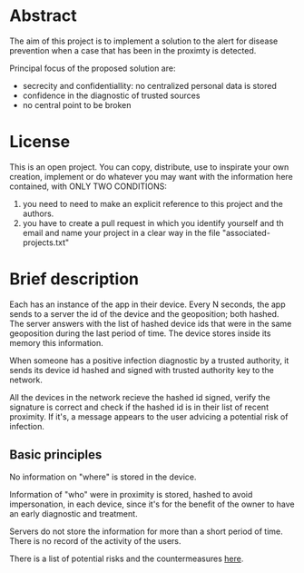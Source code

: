 # Abstract

The aim of this project is to implement a solution to the alert for
disease prevention when a case that has been in the proximty is detected.

Principal focus of the proposed solution are:
   * secrecity and confidentiallity: no centralized personal data is stored
   * confidence in the diagnostic of trusted sources
   * no central point to be broken

# License

This is an open project.
You can copy, distribute, use to inspirate your own creation, implement
or do whatever you may want with the information here contained, with 
ONLY TWO CONDITIONS: 
  1. you need to need to make an explicit reference to this project and the authors.
  2. you have to create a pull request in which you identify yourself and th email and name your project in a clear way in the file "associated-projects.txt"

# Brief description
Each has an instance of the app in their device.
Every N seconds, the app sends to a server the id of the device and the
geoposition; both hashed.
The server answers with the list of hashed device ids that were in the same 
geoposition during the last period of time.
The device stores inside its memory this information.

When someone has a positive infection diagnostic by a trusted authority,
it sends its device id hashed and signed with trusted authority key to the
network.

All the devices in the network recieve the hashed id signed, verify the
signature is correct and check if the hashed id is in their list of
recent proximity. If it's, a message appears to the user advicing a potential
risk of infection.


## Basic principles
No information on "where" is stored in the device.

Information of "who" were in proximity is stored, hashed to avoid impersonation,
in each device, since it's for the benefit of the owner to have an early
diagnostic and treatment.

Servers do not store the information for more than a short period of time.
There is no record of the activity of the users.

There is a list of potential risks and the countermeasures [here](risk-and-measures.md).
